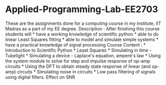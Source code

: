 # Applied-Programming-Lab-EE2703
These are the assignments done for a computing course in my institute, IIT Madras as a part of my EE degree. Description : After finishing this course students will * have a working knowledge of scientific python * able to do linear Least Squares fitting * able to model and simulate simple systems * have a practical knowledge of signal processing  Course Content : * Introduction to Scientific Python * Least Squares * Simulating in time - Tubelight * Simulating a device - Laplace's equation, ampere's law * Using the system module to solve for step and impulse response of op-amp circuits * Using the DFT to obtain steady state response of linear (and op-amp) circuits * Simulating noise in circuits * Low pass filtering of signals using digital filters. Effect on SNR
